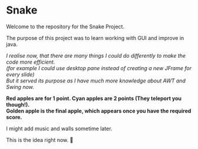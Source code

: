 # Snake  
Welcome to the repository for the Snake Project.  
  
The purpose of this project was to learn working with GUI and improve in java.  
  
_I realise now, that there are many things I could do differently to make the code more efficient.  
(for example I could use desktop pane instead of creating a new JFrame for every slide)  
But it served its purpose as I have much more knowledge about AWT and Swing now._  
  
  
**Red apples are for 1 point. Cyan apples are 2 points (They teleport you though!).  
Golden apple is the final apple, which appears once you have the required score.**  
  
I might add music and walls sometime later.
  
This is the idea right now. 🥷
